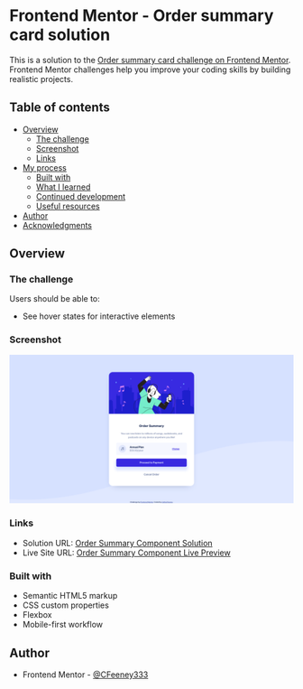# Frontend Mentor - Order summary card solution

This is a solution to the [Order summary card challenge on Frontend Mentor](https://www.frontendmentor.io/challenges/order-summary-component-QlPmajDUj). Frontend Mentor challenges help you improve your coding skills by building realistic projects.

## Table of contents

- [Overview](#overview)
    - [The challenge](#the-challenge)
    - [Screenshot](#screenshot)
    - [Links](#links)
- [My process](#my-process)
    - [Built with](#built-with)
    - [What I learned](#what-i-learned)
    - [Continued development](#continued-development)
    - [Useful resources](#useful-resources)
- [Author](#author)
- [Acknowledgments](#acknowledgments)

## Overview

### The challenge

Users should be able to:

- See hover states for interactive elements

### Screenshot

![](./screenshot.png)

### Links

- Solution URL: [Order Summary Component Solution](https://github.com/CFeeney333)
- Live Site URL: [Order Summary Component Live Preview](https://cfeeney333.github.io/OrderSummaryComponent/)

### Built with

- Semantic HTML5 markup
- CSS custom properties
- Flexbox
- Mobile-first workflow

## Author

- Frontend Mentor - [@CFeeney333](https://www.frontendmentor.io/profile/CFeeney333)
